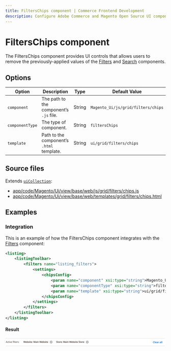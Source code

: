 ```yaml
---
title: FiltersChips component | Commerce Frontend Development
description: Configure Adobe Commerce and Magento Open Source UI components and integrate them with other components.
---
```


# FiltersChips component

The FiltersChips component provides UI controls that allows users to remove the previously-applied values of the [Filters](filters.html) and [Search](search.html) components.

## Options

| Option | Description | Type | Default Value |
| --- | --- | --- | --- |
| `component` | The path to the component’s `.js` file. | String | `Magento_Ui/js/grid/filters/chips` |
| `componentType` | The type of component. | String | `filtersChips` |
| `template` | Path to the component’s `.html` template. | String | `ui/grid/filters/chips` |

## Source files

Extends [`uiCollection`](concepts/collection.md):

-  [app/code/Magento/Ui/view/base/web/js/grid/filters/chips.js](https://github.com/magento/magento2/blob/2.4/app/code/Magento/Ui/view/base/web/js/grid/filters/chips.js)
-  [app/code/Magento/Ui/view/base/web/templates/grid/filters/chips.html](https://github.com/magento/magento2/blob/2.4/app/code/Magento/Ui/view/base/web/templates/grid/filters/chips.html)

## Examples

### Integration

This is an example of how the FiltersChips component integrates with the [Filters](filters.html) component:

```xml
<listing>
    <listingToolbar>
        <filters name="listing_filters">
            <settings>
                <chipsConfig>
                    <param name="component" xsi:type="string">Magento_Ui/js/grid/filters/chips</param>
                    <param name="componentType" xsi:type="string">filtersChips</param>
                    <param name="template" xsi:type="string">ui/grid/filters/chips</param>
                </chipsConfig>
            </settings>
        </filters>
    </listingToolbar>
</listing>
```

#### Result

![FiltersChips Component example](../_images/ui-components/ui-filterschips-result.png)
